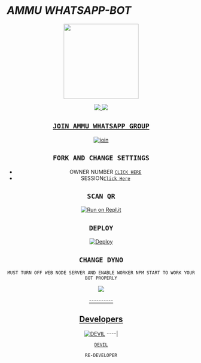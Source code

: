 # *AMMU WHATSAPP-BOT*

<div align="center">
  <img border-radius: 15px src="https://i.imgur.com/wwhvgxI.jpeg" width="200" height="200"/>

<p align="center">
  <a href="https://instagram.com/_i.am_devil"><img src="https://img.shields.io/badge/Instagram-E4405F?style=for-the-badge&logo=instagram&logoColor=white"/> 
  <a href="https://wa.me/17014197451"><img src="https://img.shields.io/badge/WhatsApp-25D366?style=for-the-badge&logo=whatsapp&logoColor=white" />
</p>

## `JOIN AMMU WHATSAPP GROUP`

  [![join](https://github.com/Alien-alfa/PublicBot/blob/main/wlogo.svg.png)](https://chat.whatsapp.com/Fz6MPHhRIl840px7eRuYYr)


## `FORK AND CHANGE SETTINGS`

- OWNER NUMBER [`CLICK HERE`](https://github.com/D-E-V-I-L-8/Ammu/blob/main/config.js#L2)
- SESSION[`Click Here`](https://github.com/D-E-V-I-L-8/Ammu/blob/main/devil.json#L1)


## `SCAN QR`

[![Run on Repl.it](https://repl.it/badge/github/quiec/whatsAlfa)](https://replit.com/@Devilser/AMMU-WA-BOT-QR)

## `DEPLOY`

[![Deploy](https://www.herokucdn.com/deploy/button.svg)](https://heroku.com/deploy?template=https://github.com/D-E-V-I-L-8/Ammu)


## `CHANGE DYNO`

`MUST TURN OFF WEB NODE SERVER AND ENABLE WORKER NPM START TO WORK YOUR BOT PROPERLY`

<p align="center">
  <a href="https://github.com/D-E-V-I-L-8/Ammu"><img src="https://telegra.ph/file/67b8d38887cfcb6508226.jpg" />
</p>
----------

## Developers
  <div align="center">
  
   [![DEVIL](https://i.imgur.com/CqEfYef.jpeg)](https://github.com/D-E-V-I-L-8)
----|
<div align="center">

   [`DEVIL`](https://github.com/D-E-V-I-L-8)

   `RE-DEVELOPER`
                                  
  </div
